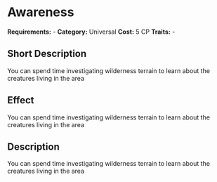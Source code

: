 # Awareness

**Requirements:** -
**Category:** Universal
**Cost:** 5 CP
**Traits:** -


## Short Description
You can spend time investigating wilderness terrain to learn about the creatures living in the area

## Effect
You can spend time investigating wilderness terrain to learn about the creatures living in the area

## Description
You can spend time investigating wilderness terrain to learn about the creatures living in the area